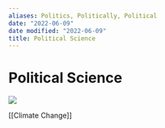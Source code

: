 ```yaml
---
aliases: Politics, Politically, Political
date: "2022-06-09"
date modified: "2022-06-09"
title: Political Science
---
```


# Political Science
![](https://i.imgur.com/hMoKxKw.png)

[[Climate Change]]
